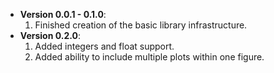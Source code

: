 + **Version 0.0.1 - 0.1.0**:
  1. Finished creation of the basic library infrastructure.
+ **Version 0.2.0**:
  1. Added integers and float support.
  2. Added ability to include multiple plots within one figure.
